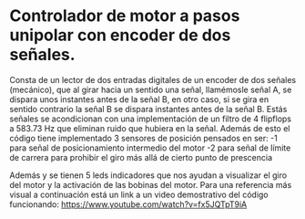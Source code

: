# Controlador de motor a pasos unipolar con encoder de dos señales.
Consta de un lector de dos entradas digitales de un encoder de dos señales (mecánico), que al girar hacia un sentido una señal, llamémosle señal A, se dispara unos instantes antes de la señal B, en otro caso, si se gira en sentido contrario la señal B se dispara instantes antes de la señal B. Estás señales se acondicionan con una implementación de un filtro de 4 flipflops a 583.73 Hz que eliminan ruido que hubiera en la señal.
Además de esto el código tiene implementado 3 sensores de posición pensados en ser:
-1 para señal de posicionamiento intermedio del motor
-2 para señal de límite de carrera para prohibir el giro más allá de cierto punto de prescencia

Además y se tienen 5 leds indicadores que nos ayudan a visualizar el giro del motor y la activación de las bobinas del motor.
Para una referencia más visual a continuación está un link a un video demostrativo del código funcionando:
https://www.youtube.com/watch?v=fx5JQTpT9iA